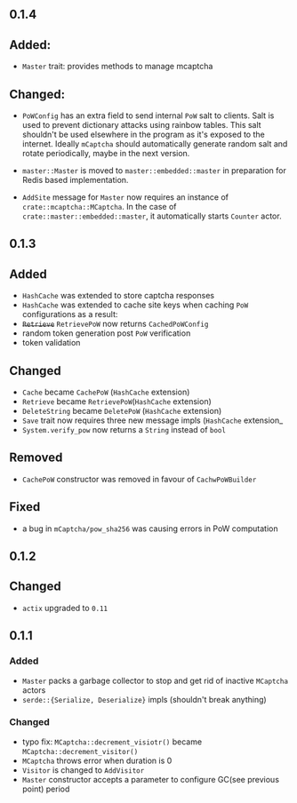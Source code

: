 ## 0.1.4

## Added:

- `Master` trait: provides methods to manage mcaptcha

## Changed:

- `PoWConfig` has an extra field to send internal `PoW` salt to clients.
  Salt is used to prevent dictionary attacks using rainbow tables. This
  salt shouldn't be used elsewhere in the program as it's exposed to the
  internet. Ideally `mCaptcha` should automatically generate random
  salt and rotate periodically, maybe in the next version.

- `master::Master` is moved to `master::embedded::master` in preparation
  for Redis based implementation.

- `AddSite` message for `Master` now requires an instance of
  `crate::mcaptcha::MCaptcha`. In the case of
  `crate::master::embedded::master`, it automatically starts `Counter`
  actor.

## 0.1.3

## Added

- `HashCache` was extended to store captcha responses
- `HashCache` was extended to cache site keys when caching `PoW` configurations
  as a result:
- <strike>`Retrieve`</strike> `RetrievePoW` now returns `CachedPoWConfig`
- random token generation post `PoW` verification
- token validation

## Changed

- `Cache` became `CachePoW` (`HashCache` extension)
- `Retrieve` became `RetrievePoW`(`HashCache` extension)
- `DeleteString` became `DeletePoW` (`HashCache` extension)
- `Save` trait now requires three new message impls (`HashCache` extension\_
- `System.verify_pow` now returns a `String` instead of `bool`

## Removed

- `CachePoW` constructor was removed in favour of `CachwPoWBuilder`

## Fixed

- a bug in `mCaptcha/pow_sha256` was causing errors in PoW computation

## 0.1.2

## Changed

- `actix` upgraded to `0.11`

## 0.1.1

### Added

- `Master` packs a garbage collector to stop and get rid of inactive
  `MCaptcha` actors
- `serde::{Serialize, Deserialize}` impls (shouldn't break anything)

### Changed

- typo fix: `MCaptcha::decrement_visiotr()` became `MCaptcha::decrement_visitor()`
- `MCaptcha` throws error when duration is 0
- `Visitor` is changed to `AddVisitor`
- `Master` constructor accepts a parameter to configure GC(see previous
  point) period

